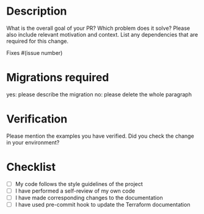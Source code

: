 # Description

What is the overall goal of your PR? Which problem does it solve? Please also include relevant motivation and context.
List any dependencies that are required for this change.

Fixes #(issue number)

# Migrations required

yes: please describe the migration
no: please delete the whole paragraph

# Verification

Please mention the examples you have verified.
Did you check the change in your environment?

# Checklist

- [ ] My code follows the style guidelines of the project
- [ ] I have performed a self-review of my own code
- [ ] I have made corresponding changes to the documentation
- [ ] I have used pre-commit hook to update the Terraform documentation
